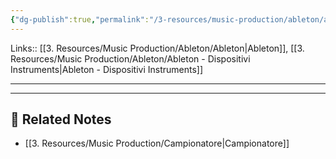 ```yaml
---
{"dg-publish":true,"permalink":"/3-resources/music-production/ableton/ableton-simpler/","tags":["note"]}
---
```


Links:: [[3. Resources/Music Production/Ableton/Ableton\|Ableton]], [[3. Resources/Music Production/Ableton/Ableton - Dispositivi Instruments\|Ableton - Dispositivi Instruments]]

---








---
## 🔗 Related Notes

- [[3. Resources/Music Production/Campionatore\|Campionatore]]



